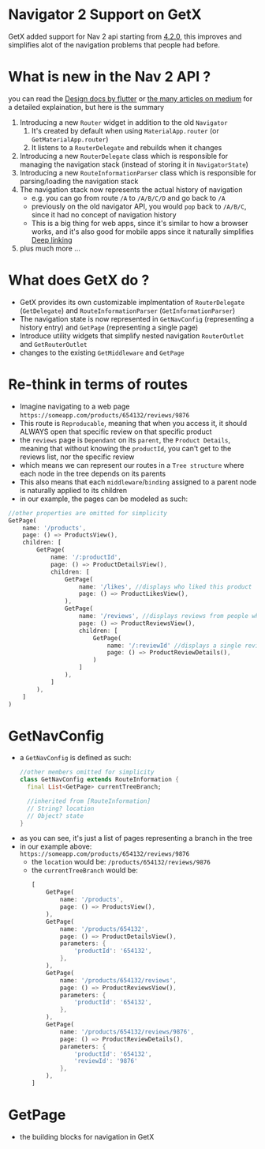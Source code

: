 # Navigator 2 Support on GetX

GetX added support for Nav 2 api starting from [4.2.0](https://pub.dev/packages/get/changelog#420---big-update), this improves and simplifies alot of the navigation problems that people had before.

# What is new in the Nav 2 API ?

you can read the [Design docs by flutter](https://docs.google.com/document/d/1Q0jx0l4-xymph9O6zLaOY4d_f7YFpNWX_eGbzYxr9wY/edit) or [the many articles on medium](https://medium.com/search?q=flutter%20navigator%202) for a detailed explaination, but here is the summary


1. Introducing a new `Router` widget in addition to the old `Navigator`
   1. It's created by default when using `MaterialApp.router` (or `GetMaterialApp.router`)
   2. It listens to a `RouterDelegate` and rebuilds when it changes
2. Introducing a new `RouterDelegate` class which is responsible for managing the navigation stack (instead of storing it in `NavigatorState`)
3. Introducing a new `RouteInformationParser` class which is responsible for parsing/loading the navigation stack
4. The navigation stack now represents the actual history of navigation
   - e.g. you can go from route `/A` to `/A/B/C/D` and go back to `/A`
   - previously on the old navigator API, you would `pop` back to `/A/B/C`, since it had no concept of navigation history
   - This is a big thing for web apps, since it's similar to how a browser works, and it's also good for mobile apps since it naturally simplifies [Deep linking](https://docs.flutter.dev/development/ui/navigation/deep-linking)
5. plus much more ...

# What does GetX do ?
- GetX provides its own customizable implmentation of `RouterDelegate` (`GetDelegate`) and `RouteInformationParser` (`GetInformationParser`)
- The navigation state is now represented in `GetNavConfig` (representing a history entry) and `GetPage` (representing a single page)
- Introduce utility widgets that simplify nested navigation `RouterOutlet`  and `GetRouterOutlet`
- changes to the existing `GetMiddleware` and `GetPage`

# Re-think in terms of routes
- Imagine navigating to a web page `https://someapp.com/products/654132/reviews/9876`
- This route is `Reproducable`, meaning that when you access it, it should ALWAYS open that specific review on that specific product
- the `reviews` page is `Dependant` on its `parent`, the `Product Details`, meaning that without knowing the `productId`, you can't get to the reviews list, nor the specific review
- which means we can represent our routes in a `Tree structure` where each node in the tree depends on its parents
- This also means that each `middleware`/`binding` assigned to a parent node is naturally applied to its children
- in our example, the pages can be modeled as such:
```dart
//other properties are omitted for simplicity
GetPage(    
    name: '/products',
    page: () => ProductsView(),
    children: [
        GetPage(
            name: '/:productId',
            page: () => ProductDetailsView(),
            children: [                
                GetPage(
                    name: '/likes', //displays who liked this product                   
                    page: () => ProductLikesView(),
                ),
                GetPage(
                    name: '/reviews', //displays reviews from people who bought this product
                    page: () => ProductReviewsView(),
                    children: [
                        GetPage(
                            name: '/:reviewId' //displays a single review
                            page: () => ProductReviewDetails(),
                        )
                    ]
                ),
            ]
        ),
    ]
)
```

# GetNavConfig

- a `GetNavConfig` is defined as such:
    ```dart
    //other members omitted for simplicity
    class GetNavConfig extends RouteInformation {
      final List<GetPage> currentTreeBranch;   

      //inherited from [RouteInformation]
      // String? location
      // Object? state   
    }
    ```
- as you can see, it's just a list of pages representing a branch in the tree
- in our example above: `https://someapp.com/products/654132/reviews/9876`
  - the `location` would be: `/products/654132/reviews/9876`
  - the `currentTreeBranch` would be:
    ```dart
    [
        GetPage(    
            name: '/products',
            page: () => ProductsView(),        
        ),
        GetPage(    
            name: '/products/654132',
            page: () => ProductDetailsView(),
            parameters: {
                'productId': '654132',
            },
        ),
        GetPage(    
            name: '/products/654132/reviews',
            page: () => ProductReviewsView(),
            parameters: {
                'productId': '654132',
            },
        ),
        GetPage(    
            name: '/products/654132/reviews/9876',
            page: () => ProductReviewDetails(),
            parameters: {
                'productId': '654132',
                'reviewId': '9876'
            },
        ),
    ]
    ```

# GetPage
- the building blocks for navigation in GetX
